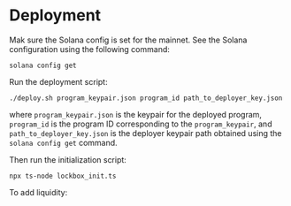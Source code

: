 # Deployment
Mak sure the Solana config is set for the mainnet. See the Solana configuration using the following command:
```
solana config get
```

Run the deployment script:
```
./deploy.sh program_keypair.json program_id path_to_deployer_key.json
```

where `program_keypair.json` is the keypair for the deployed program, `program_id` is the program ID corresponding to
the `program_keypair`, and `path_to_deployer_key.json` is the deployer keypair path obtained using the `solana config get`
command.

Then run the initialization script:
```
npx ts-node lockbox_init.ts
```

To add liquidity:
